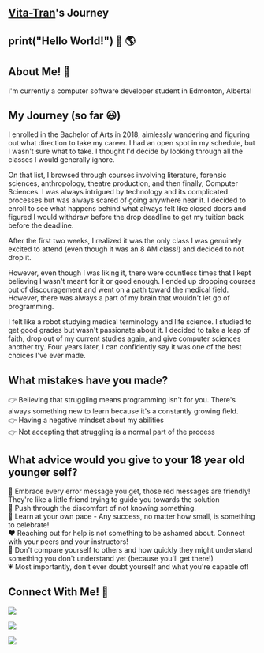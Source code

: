 ## [Vita-Tran](https://github.com/vita-tran)'s Journey 

## print("Hello World!") :wave: :earth_americas:

## About Me! :woman:
I'm currently a computer software developer student in Edmonton, Alberta!

## My Journey (so far :smiley:)
I enrolled in the Bachelor of Arts in 2018, aimlessly wandering and figuring out what direction to take my career. I had an open spot in my schedule, but I wasn't sure what to take. I thought I'd decide by looking through all the classes I would generally ignore. 

On that list, I browsed through courses involving literature, forensic sciences, anthropology, theatre production, and then finally, Computer Sciences. I was always intrigued by technology and its complicated processes but was always scared of going anywhere near it. I decided to enroll to see what happens behind what always felt like closed doors and figured I would withdraw before the drop deadline to get my tuition back before the deadline. 

After the first two weeks, I realized it was the only class I was genuinely excited to attend (even though it was an 8 AM class!) and decided to not drop it. 

However, even though I was liking it, there were countless times that I kept believing I wasn't meant for it or good enough. I ended up dropping courses out of discouragement and went on a path toward the medical field. However, there was always a part of my brain that wouldn't let go of programming.

I felt like a robot studying medical terminology and life science. I studied to get good grades but wasn't passionate about it. I decided to take a leap of faith, drop out of my current studies again, and give computer sciences another try. Four years later, I can confidently say it was one of the best choices I've ever made. 

## What mistakes have you made?
:point_right: Believing that struggling means programming isn't for you. There's always something new to learn because it's a constantly growing field.  
:point_right: Having a negative mindset about my abilities  
:point_right: Not accepting that struggling is a normal part of the process

## What advice would you give to your 18 year old younger self?
:purple_heart: Embrace every error message you get, those red messages are friendly! They're like a little friend trying to guide you towards the solution  
:green_heart: Push through the discomfort of not knowing something.   
:blue_heart: Learn at your own pace - Any success, no matter how small, is something to celebrate!    
:heart: Reaching out for help is not something to be ashamed about. Connect with your peers and your instructors!  
:yellow_heart: Don't compare yourself to others and how quickly they might understand something you don't understand yet (because you'll get there!)  
:heartpulse: Most importantly, don't ever doubt yourself and what you're capable of! 

## Connect With Me! :speech_balloon:

[<img src = "https://img.shields.io/badge/Twitter-%231DA1F2.svg?style=for-the-badge&logo=Twitter&logoColor=white">](https://twitter.com/gitconfig_vita)

[<img src = "https://img.shields.io/badge/github-%3776AB.svg?style=for-the-badge&logo=git&logoColor=white&color=800080">](https://github.com/vita-tran)

[<img src="https://img.shields.io/badge/linkedin-%230077B5.svg?&style=for-the-badge&logo=linkedin&logoColor=white" />](https://www.linkedin.com/in/vitatran99/)
